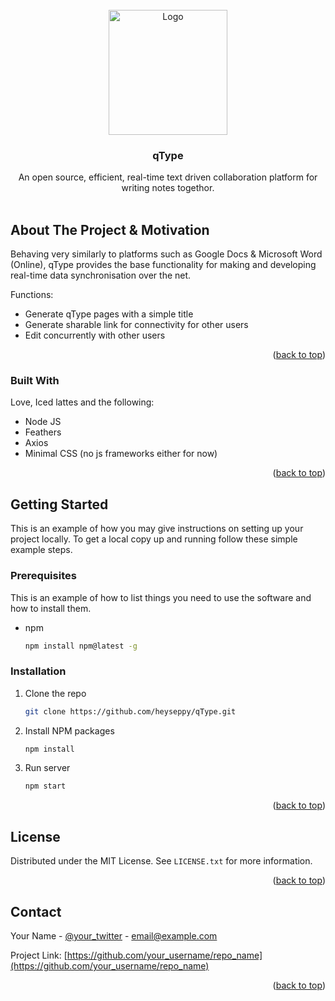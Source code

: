 <div id="top"></div>


<!-- PROJECT LOGO -->
<br />
<div align="center">
  <a href="https://github.com/othneildrew/Best-README-Template">
    <img src="https://i.imgur.com/dhX5K4a.png" alt="Logo" width="190" height="200">
  </a>

  <h3 align="center">qType</h3>

  <p align="center">
    An open source, efficient, real-time text driven collaboration platform for writing notes togethor.
    <br />
    <br> 
  </p>
</div>





<!-- ABOUT THE PROJECT -->
## About The Project & Motivation

Behaving very similarly to platforms such as Google Docs & Microsoft Word (Online), qType provides the base functionality for making and developing real-time data synchronisation over the net. 

Functions:
* Generate qType pages with a simple title 
* Generate sharable link for connectivity for other users
* Edit concurrently with other users


<p align="right">(<a href="#top">back to top</a>)</p>


### Built With

Love, Iced lattes and the following:

* Node JS
* Feathers
* Axios
* Minimal CSS (no js frameworks either for now)

<p align="right">(<a href="#top">back to top</a>)</p>


<!-- GETTING STARTED -->
## Getting Started

This is an example of how you may give instructions on setting up your project locally.
To get a local copy up and running follow these simple example steps.

### Prerequisites

This is an example of how to list things you need to use the software and how to install them.
* npm
  ```sh
  npm install npm@latest -g
  ```

### Installation


1. Clone the repo
   ```sh
   git clone https://github.com/heyseppy/qType.git
   ```
2. Install NPM packages
   ```sh
   npm install
   ```
3. Run server
   ```sh
   npm start
   ```

<p align="right">(<a href="#top">back to top</a>)</p>






<!-- LICENSE -->
## License

Distributed under the MIT License. See `LICENSE.txt` for more information.

<p align="right">(<a href="#top">back to top</a>)</p>



<!-- CONTACT -->
## Contact

Your Name - [@your_twitter](https://twitter.com/your_username) - email@example.com

Project Link: [https://github.com/your_username/repo_name](https://github.com/your_username/repo_name)

<p align="right">(<a href="#top">back to top</a>)</p>


